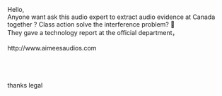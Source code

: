 <br>
<br>
<br>
Hello,<br>
Anyone want ask this audio expert to extract audio evidence at Canada together ? Class action solve the interference problem? 🙂<br>
They gave a technology report at the official department，<br>
<br>
http://www.aimeesaudios.com<br>
<br>
<br>
<br>
<br>
thanks legal<br>
